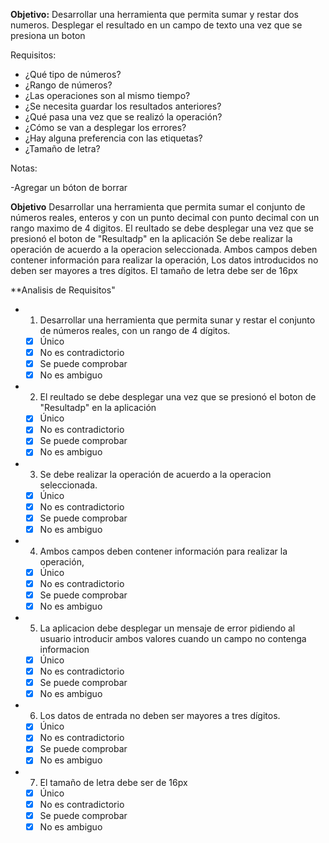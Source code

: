 **Objetivo:** 
Desarrollar una herramienta que permita sumar y restar dos numeros. Desplegar el resultado en un campo de texto una vez que se presiona un boton


Requisitos:
- ¿Qué tipo de números? 
- ¿Rango de números?
- ¿Las operaciones son al mismo tiempo?
- ¿Se necesita guardar los resultados anteriores?
- ¿Qué pasa una vez que se realizó la operación?
- ¿Cómo se van a desplegar los errores?
- ¿Hay alguna preferencia con las etiquetas?
- ¿Tamaño de letra?

Notas:

-Agregar un bóton de borrar

**Objetivo**
Desarrollar una herramienta que permita sumar el conjunto de números reales, enteros y con un punto decimal con punto decimal con un rango maximo de 4 digitos.
El reultado se debe desplegar una vez que se presionó el boton de "Resultadp" en la aplicación 
Se debe realizar la operación de acuerdo a la operacion seleccionada.
Ambos campos deben contener información para realizar la operación,
Los datos introducidos no deben ser mayores a tres dígitos.
El tamaño de letra debe ser de 16px

**Analisis de Requisitos"
- 1. Desarrollar una herramienta que permita sunar y restar el conjunto de números reales, con un rango de 4 dígitos.
   - [x] Único  
   - [x] No es contradictorio
   - [x] Se puede comprobar
   - [x] No es ambiguo
- 2. El reultado se debe desplegar una vez que se presionó el boton de "Resultadp" en la aplicación 
   - [x] Único  
   - [x] No es contradictorio
   - [x] Se puede comprobar
   - [x] No es ambiguo
- 3. Se debe realizar la operación de acuerdo a la operacion seleccionada.
   - [x] Único  
   - [x] No es contradictorio
   - [x] Se puede comprobar
   - [x] No es ambiguo
- 4. Ambos campos deben contener información para realizar la operación,
   - [x] Único  
   - [x] No es contradictorio
   - [x] Se puede comprobar
   - [x] No es ambiguo
- 5. La aplicacion debe desplegar un mensaje de error pidiendo al  usuario introducir ambos valores cuando un campo no contenga informacion
   - [x] Único  
   - [x] No es contradictorio
   - [x] Se puede comprobar
   - [x] No es ambiguo
   
- 6. Los datos de entrada no deben ser mayores a tres dígitos.
   - [x] Único  
   - [x] No es contradictorio
   - [x] Se puede comprobar
   - [x] No es ambiguo  
- 7.  El tamaño de letra debe ser de 16px
   - [x] Único  
   - [x] No es contradictorio
   - [x] Se puede comprobar
   - [x] No es ambiguo 
